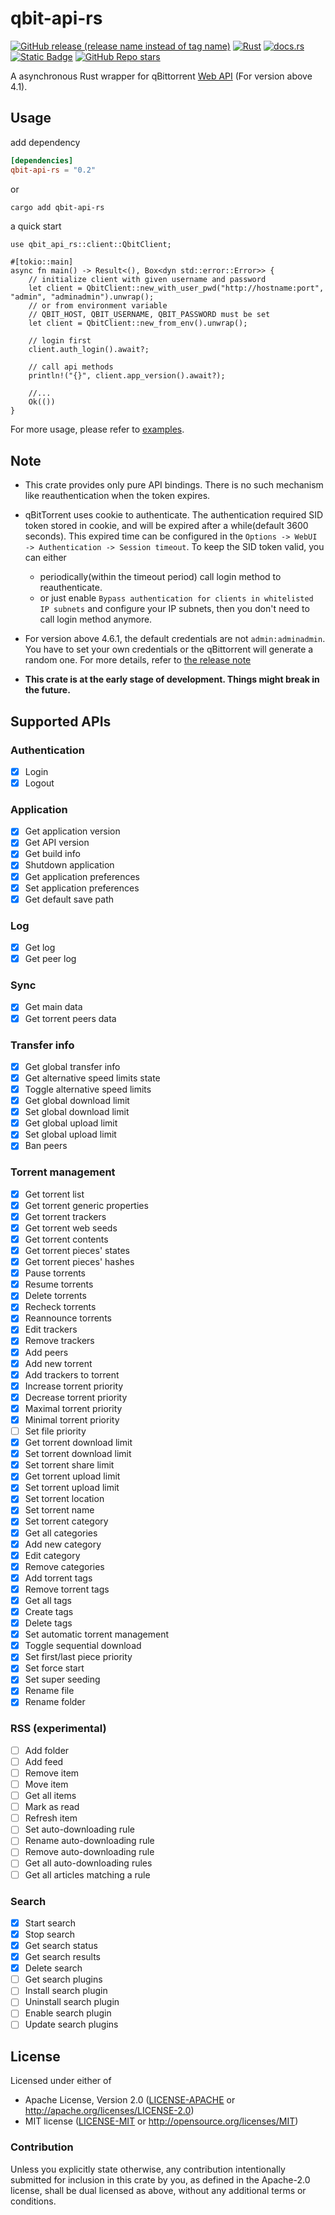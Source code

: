# qbit-api-rs

[![GitHub release (release name instead of tag name)](https://img.shields.io/github/v/release/koro33/qbit-api-rs)](https://github.com/Koro33/qbit-api-rs/releases)
[![Rust](https://img.shields.io/badge/Rust-stable-brightgreen)](https://www.rust-lang.org/)
[![docs.rs](https://img.shields.io/docsrs/qbit-api-rs)](https://docs.rs/qbit-api-rs)
[![Static Badge](https://img.shields.io/badge/license-Apache--2.0_OR_MIT-blue)](./LICENSE-APACHE)
[![GitHub Repo stars](https://img.shields.io/github/stars/koro33/qbit-api-rs?style=social)](https://github.com/Koro33/qbit-api-rs)

A asynchronous Rust wrapper for qBittorrent [Web API](https://github.com/qbittorrent/qBittorrent/wiki/WebUI-API-(qBittorrent-4.1)) (For version above 4.1).

## Usage

add dependency

```toml
[dependencies]
qbit-api-rs = "0.2"
```

or

```sh
cargo add qbit-api-rs
```

a quick start

```rust, no_run
use qbit_api_rs::client::QbitClient;

#[tokio::main]
async fn main() -> Result<(), Box<dyn std::error::Error>> {
    // initialize client with given username and password
    let client = QbitClient::new_with_user_pwd("http://hostname:port", "admin", "adminadmin").unwrap();
    // or from environment variable
    // QBIT_HOST, QBIT_USERNAME, QBIT_PASSWORD must be set
    let client = QbitClient::new_from_env().unwrap();

    // login first
    client.auth_login().await?;

    // call api methods
    println!("{}", client.app_version().await?);

    //...
    Ok(())
}
```

For more usage, please refer to [examples](https://github.com/Koro33/qbit-api-rs/tree/master/examples).

## Note

- This crate provides only pure API bindings. There is no such mechanism like reauthentication when the token expires.

- qBitTorrent uses cookie to authenticate. The authentication required SID token stored in cookie, and will be expired after a while(default 3600 seconds). This expired time can be configured in the `Options -> WebUI -> Authentication -> Session timeout`. To keep the SID token valid, you can either
  - periodically(within the timeout period) call login method to reauthenticate.
  - or just enable `Bypass authentication for clients in whitelisted IP subnets` and configure your IP subnets, then you don't need to call login method anymore.

- For version above 4.6.1, the default credentials are not `admin:adminadmin`. You have to set your own credentials or the qBittorrent will generate a random one. For more details, refer to [the release note](https://www.qbittorrent.org/news#mon-nov-20th-2023---qbittorrent-v4.6.1-release)

- **This crate is at the early stage of development. Things might break in the future.**

## Supported APIs

### Authentication

- [x] Login
- [x] Logout

### Application

- [x] Get application version
- [x] Get API version
- [x] Get build info
- [x] Shutdown application
- [x] Get application preferences
- [x] Set application preferences
- [x] Get default save path

### Log

- [x] Get log
- [x] Get peer log

### Sync

- [x] Get main data
- [x] Get torrent peers data

### Transfer info

- [x] Get global transfer info
- [x] Get alternative speed limits state
- [x] Toggle alternative speed limits
- [x] Get global download limit
- [x] Set global download limit
- [x] Get global upload limit
- [x] Set global upload limit
- [x] Ban peers

### Torrent management

- [x] Get torrent list
- [x] Get torrent generic properties
- [x] Get torrent trackers
- [x] Get torrent web seeds
- [x] Get torrent contents
- [x] Get torrent pieces' states
- [x] Get torrent pieces' hashes
- [x] Pause torrents
- [x] Resume torrents
- [x] Delete torrents
- [x] Recheck torrents
- [x] Reannounce torrents
- [x] Edit trackers
- [x] Remove trackers
- [x] Add peers
- [x] Add new torrent
- [x] Add trackers to torrent
- [x] Increase torrent priority
- [x] Decrease torrent priority
- [x] Maximal torrent priority
- [x] Minimal torrent priority
- [ ] Set file priority
- [x] Get torrent download limit
- [x] Set torrent download limit
- [x] Set torrent share limit
- [x] Get torrent upload limit
- [x] Set torrent upload limit
- [x] Set torrent location
- [x] Set torrent name
- [x] Set torrent category
- [x] Get all categories
- [x] Add new category
- [x] Edit category
- [x] Remove categories
- [x] Add torrent tags
- [x] Remove torrent tags
- [x] Get all tags
- [x] Create tags
- [x] Delete tags
- [x] Set automatic torrent management
- [x] Toggle sequential download
- [x] Set first/last piece priority
- [x] Set force start
- [x] Set super seeding
- [x] Rename file
- [x] Rename folder

### RSS (experimental)

- [ ] Add folder
- [ ] Add feed
- [ ] Remove item
- [ ] Move item
- [ ] Get all items
- [ ] Mark as read
- [ ] Refresh item
- [ ] Set auto-downloading rule
- [ ] Rename auto-downloading rule
- [ ] Remove auto-downloading rule
- [ ] Get all auto-downloading rules
- [ ] Get all articles matching a rule

### Search

- [x] Start search
- [x] Stop search
- [x] Get search status
- [x] Get search results
- [x] Delete search
- [ ] Get search plugins
- [ ] Install search plugin
- [ ] Uninstall search plugin
- [ ] Enable search plugin
- [ ] Update search plugins

## License

Licensed under either of

- Apache License, Version 2.0 ([LICENSE-APACHE](LICENSE-APACHE) or <http://apache.org/licenses/LICENSE-2.0>)
- MIT license ([LICENSE-MIT](LICENSE-MIT) or <http://opensource.org/licenses/MIT>)

### Contribution

Unless you explicitly state otherwise, any contribution intentionally submitted for inclusion in this crate by you, as defined in the Apache-2.0 license, shall be dual licensed as above, without any additional terms or conditions.

